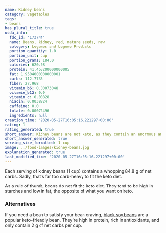 ```yaml
---
name: Kidney beans
category: vegetables
tags:
- beans
has_plural_title: true
usda_info:
  fdc_id: '173744'
  name: Beans, kidney, red, mature seeds, raw
  category: Legumes and Legume Products
  portion_quantity: 1.0
  portion_unit: cup
  portion_grams: 184.0
  calories: 620.08
  protein: 41.455200000000005
  fat: 1.9504000000000001
  carbs: 112.7736
  fiber: 27.968
  vitamin_b6: 0.00073048
  vitamin_b12: 0.0
  vitamin_c: 0.00828
  niacin: 0.0038824
  caffeine: 0.0
  folate: 0.00072496
  ingredients: null
creation_time: '2020-05-27T16:05:16.221297+00:00'
rating: 1
rating_generated: true
short_answer: Kidney beans are not keto, as they contain an enormous amount of carbs.
short_answer_generated: true
serving_size_formatted: 1 cup
image: ../food-images/kidney-beans.jpg
explanation_generated: true
last_modified_time: '2020-05-27T16:05:16.221297+00:00'
---
```

Each serving of kidney beans (1 cup) contains a whopping 84.8 g of net carbs. Sadly, that's far too carb-heavy to fit the keto diet.

As a rule of thumb, beans do not fit the keto diet. They tend to be high in starches and low in fat, the opposite of what you want on keto.

### Alternatives

If you need a bean to satisfy your bean craving, [black soy beans](/black-soy-beans) are a popular keto-friendly bean. They're high in protein, rich in antioxidants, and only contain 2 g of net carbs per cup.
